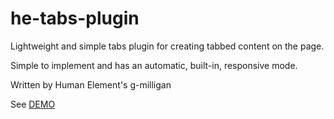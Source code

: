 # he-tabs-plugin
Lightweight and simple tabs plugin for creating tabbed content on the page. 

Simple to implement and has an automatic, built-in, responsive mode.

Written by Human Element's g-milligan 

See <a href="http://humanelement.github.io/he-tabs-plugin/" target="_blank">DEMO</a>
